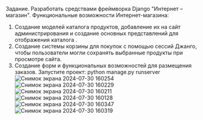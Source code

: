 Задание. Разработать средствами фреймворка Django "Интернет – магазин". 
Функциональные возможности Интернет-магазина:
1)	Создание моделей каталога продуктов, добавление их на сайт администрирования и создание основных представлений для отображения каталога .
2)	Создание системы корзины для покупок с помощью сессий Джанго, чтобы пользователи могли сохранять выбранные продукты при просмотре сайта.
3)	Создание форм и функциональных возможностей для размещения заказов.
Запустите проект:
python manage.py runserver
![Снимок экрана 2024-07-30 160254](https://github.com/user-attachments/assets/5652fd7c-3c0d-408a-b915-f6c7aa550290)
![Снимок экрана 2024-07-30 160229](https://github.com/user-attachments/assets/aea6d06d-0b3c-49bd-a1a8-c8e622343c4c)
![Снимок экрана 2024-07-30 160211](https://github.com/user-attachments/assets/6ea0782f-ea6f-4150-851b-031f977cf20d)
![Снимок экрана 2024-07-30 160128](https://github.com/user-attachments/assets/73104c5e-d9f2-4ba8-91ff-528390c72981)
![Снимок экрана 2024-07-30 160347](https://github.com/user-attachments/assets/90364a83-003a-42c6-8505-f4851638fdda)
![Снимок экрана 2024-07-30 160319](https://github.com/user-attachments/assets/5e8c0baf-2ede-4934-bdd3-8738ddedc84a)
